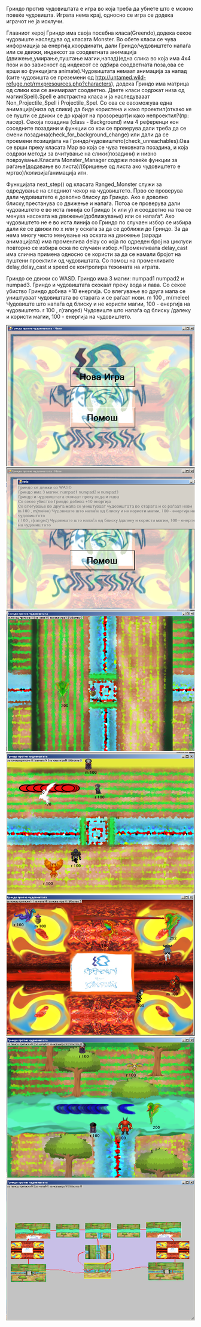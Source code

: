 Гриндо против чудовиштата е игра во која треба да убиете што е можно повеќе чудовишта. 
Играта нема крај, односно се игра се додека играчот не ја исклучи. 

Главниот херој Гриндо има своја посебна класа(Greendo),додека секое чудовиште наследува од класата Monster. Во обете класи
се чува информација за енергија,координати, дали Гриндо/чудовиштето напаѓа или се движи, индексот за соодветната анимација
(движење,умирање,пуштање магии,напад)(една слика во која има 4x4 пози и во зависност од индексот се одбира соодветната 
поза,ова се врши во функцијата animate).Чудовиштата немаат анимација за напад (сите чудовишта се преземени од 
http://untamed.wild-refuge.net/rmxpresources.php?characters), додека Гриндо има матрица од слики кои се анимираат соодветно.
Двете класи содржат низа од магии(Spell).Spell e апстрактна класа и ја наследувааат Non_Projectile_Spell i Projectile_Spel.
Со ова се овозможува една анимација(низа од слики) да биде користена и како проектил(откако ке се пушти се движи се до 
крајот на прозорецот)и како непроектил?(пр: ласер). Секоја позадина (class - Background) има 4 референци кон 
соседните позадини и функции со кои се проверува дали треба да се смени позадина(check_for_background_change) 
или дали да се проемени позицијата на Гриндо/чудовиштето(check_unreachables).Ова се врши преку класата Map во 
која се чува тековната позадина, и која содржи методи за вчитување на слики(позадини) и нивно поврзување.Класата 
Monster_Manager содржи повеќе функции за раѓање(додавање во листа)/(бришење од листа ако чудовиштето е мртво)/колизија/анимација итн.

Функцијата next_step() од класата Ranged_Monster служи за одредување на следниот чекор на чудовиштето.
Прво се проверува дали чудовиштето е доволно блиску до Гриндо. Ако е доволно блиску,престанува со движење и напаѓа. 
Потоа се проверува дали чудовиштето е во иста линија со Гриндо (x или y) и соодветно на тоа се менува насоката на движење(доближување) или се напаѓа*. 
Ако чудовиштето не е во иста линија со Гриндо по случаен избор се избира дали ќе се движи по x или y оската за да се 
доближи до Гриндо. За да нема многу често менување на оската на движење (заради анимацијата) има променлива delay
со која по одреден број на циклуси повторно се избира оска по случаен избор.*Променливатa delay_cast има слична примена
односно се користи за да се намали бројот на пуштени проектили од чудовиштата. Со помош на променливите delay,delay_cast 
и speed се контролира тежината на играта.

Гриндо се движи со WASD.
Гриндо има 3 магии: numpad1 numpad2 и numpad3.
Гриндо и чудовиштата скокаат преку вода и лава.
Со секое убиство Гриндо добива +10 енергија.
Со влегување во друга мапа се уништуваат чудовиштата во старата и се раѓаат нови.
m 100 , m(melee) Чудовиште што напаѓа од блиску и не користи магии, 100 - енергија на чудовиштето.
r 100 , r(ranged) Чудовиште што напаѓа од блиску /далеку и користи магии, 100 - енергија на чудовиштето.

![Alt text](/screenshots/0.png?raw=true )
![Alt text](/screenshots/1.png?raw=true )
![Alt text](/screenshots/2.png?raw=true )
![Alt text](/screenshots/3.png?raw=true )
![Alt text](/screenshots/4.png?raw=true )
![Alt text](/screenshots/5.png?raw=true )
![Alt text](/screenshots/6.png?raw=true )
